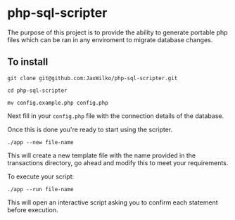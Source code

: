 # php-sql-scripter

The purpose of this project is to provide the ability to generate portable php files which can be ran in any enviroment to migrate database changes.

## To install

```
git clone git@github.com:JaxWilko/php-sql-scripter.git

cd php-sql-scripter

mv config.example.php config.php
```

Next fill in your `config.php` file with the connection details of the database.

Once this is done you're ready to start using the scripter.

```
./app --new file-name
```

This will create a new template file with the name provided in the transactions directory, go ahead and modify this to meet your requirements.

To execute your script:

```
./app --run file-name
```

This will open an interactive script asking you to confirm each statement before execution.
